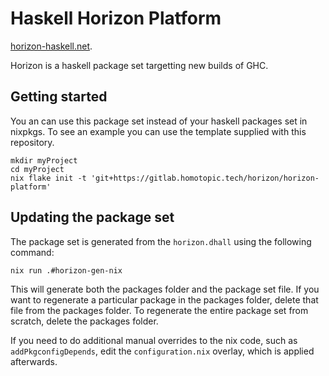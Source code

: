 # Haskell Horizon Platform

[horizon-haskell.net](https://horizon-haskell.net).

Horizon is a haskell package set targetting new builds of GHC.

## Getting started

You an can use this package set instead of your haskell packages set in
nixpkgs. To see an example you can use the template supplied with this
repository.

```
mkdir myProject
cd myProject
nix flake init -t 'git+https://gitlab.homotopic.tech/horizon/horizon-platform'
```

## Updating the package set

The package set is generated from the `horizon.dhall` using the following command:

```
nix run .#horizon-gen-nix
```

This will generate both the packages folder and the package set file. If you
want to regenerate a particular package in the packages folder, delete that file
from the packages folder. To regenerate the entire package set from scratch,
delete the packages folder.

If you need to do additional manual overrides to the nix code, such as
`addPkgconfigDepends`, edit the `configuration.nix` overlay, which is applied
afterwards.
